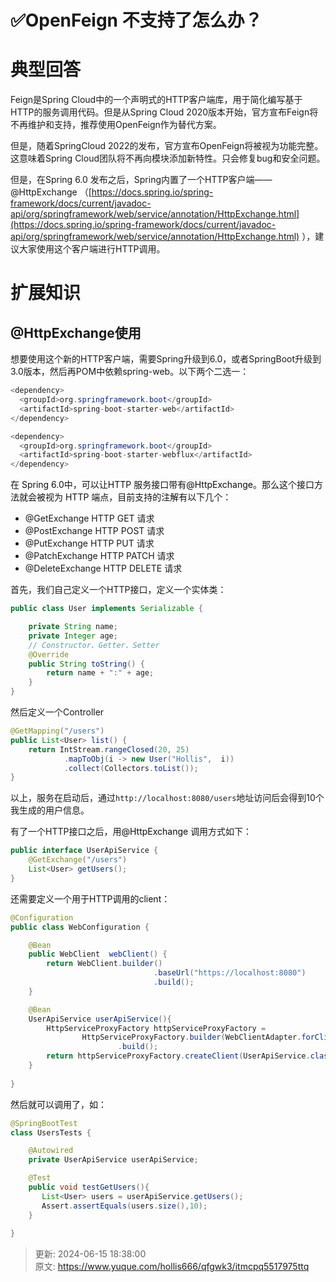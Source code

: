 # ✅OpenFeign 不支持了怎么办？

# 典型回答


Feign是Spring Cloud中的一个声明式的HTTP客户端库，用于简化编写基于HTTP的服务调用代码。但是从Spring Cloud 2020版本开始，官方宣布Feign将不再维护和支持，推荐使用OpenFeign作为替代方案。



但是，随着SpringCloud 2022的发布，官方宣布OpenFeign将被视为功能完整。这意味着Spring Cloud团队将不再向模块添加新特性。只会修复bug和安全问题。



但是，在Spring 6.0 发布之后，Spring内置了一个HTTP客户端——@HttpExchange （[https://docs.spring.io/spring-framework/docs/current/javadoc-api/org/springframework/web/service/annotation/HttpExchange.html](https://docs.spring.io/spring-framework/docs/current/javadoc-api/org/springframework/web/service/annotation/HttpExchange.html) ），建议大家使用这个客户端进行HTTP调用。



# 扩展知识


## @HttpExchange使用


想要使用这个新的HTTP客户端，需要Spring升级到6.0，或者SpringBoot升级到3.0版本，然后再POM中依赖spring-web。以下两个二选一：



```java
<dependency>
  <groupId>org.springframework.boot</groupId>
  <artifactId>spring-boot-starter-web</artifactId>
</dependency>

<dependency>
  <groupId>org.springframework.boot</groupId>
  <artifactId>spring-boot-starter-webflux</artifactId>
</dependency>
```



<font style="color:rgb(18, 18, 18);">在 Spring 6.0中，可以让HTTP 服务接口带有</font><font style="color:rgb(18, 18, 18);background-color:rgb(246, 246, 246);">@HttpExchange</font><font style="color:rgb(18, 18, 18);">。那么这个接口方法就会被视为 HTTP 端点，目前支持的注解有以下几个：</font>



+ @GetExchange  HTTP GET 请求
+ @PostExchange  HTTP POST 请求
+ @PutExchange  HTTP PUT 请求
+ @PatchExchange  HTTP PATCH 请求
+ @DeleteExchange  HTTP DELETE 请求



首先，我们自己定义一个HTTP接口，定义一个实体类：



```java
public class User implements Serializable {

    private String name;
    private Integer age;
    // Constructor、Getter、Setter
    @Override
    public String toString() {
        return name + ":" + age;
    }
}

```



然后定义一个Controller

```java
@GetMapping("/users")
public List<User> list() {
    return IntStream.rangeClosed(20, 25)
            .mapToObj(i -> new User("Hollis",  i))
            .collect(Collectors.toList());
}
```



以上，服务在启动后，通过`http://localhost:8080/users`地址访问后会得到10个我生成的用户信息。



有了一个HTTP接口之后，用<font style="color:rgb(18, 18, 18);background-color:rgb(246, 246, 246);">@HttpExchange </font>调用方式如下：



```java
public interface UserApiService {
    @GetExchange("/users")
    List<User> getUsers();
}
```

<font style="color:rgb(18, 18, 18);"></font>

<font style="color:rgb(18, 18, 18);">还需要定义一个用于HTTP调用的client：</font>

<font style="color:rgb(18, 18, 18);"></font>

```java
@Configuration
public class WebConfiguration {

    @Bean
    public WebClient  webClient() {
        return WebClient.builder()
                                .baseUrl("https://localhost:8080")
                                .build();
    }

    @Bean
    UserApiService userApiService(){
        HttpServiceProxyFactory httpServiceProxyFactory =
                HttpServiceProxyFactory.builder(WebClientAdapter.forClient(webClient()))
                        .build();
        return httpServiceProxyFactory.createClient(UserApiService.class);
    }
    	
}
```

<font style="color:rgb(18, 18, 18);"></font>

<font style="color:rgb(18, 18, 18);">然后就可以调用了，如：</font>

<font style="color:rgb(18, 18, 18);"></font>

```java
@SpringBootTest
class UsersTests {

    @Autowired
    private UserApiService userApiService;

    @Test
    public void testGetUsers(){
       List<User> users = userApiService.getUsers();
       Assert.assertEquals(users.size(),10);
    }
    
}
```

<font style="color:rgb(18, 18, 18);"></font>



> 更新: 2024-06-15 18:38:00  
> 原文: <https://www.yuque.com/hollis666/qfgwk3/itmcpq5517975ttq>